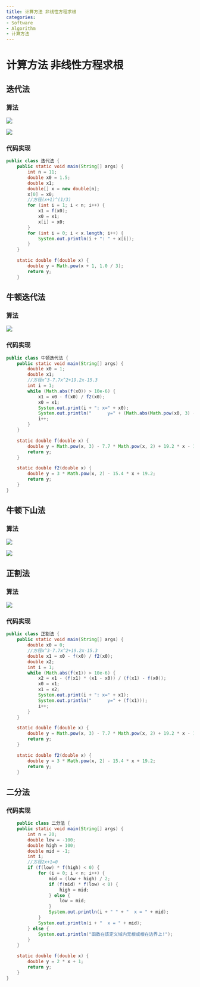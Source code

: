 ```yaml
---
title: 计算方法 非线性方程求根
categories:
- Software
- Algorithm
- 计算方法
---
```

# 计算方法 非线性方程求根

##  迭代法

### 算法

![](https://raw.githubusercontent.com/LuShan123888/Files/main/Pictures/2020-12-10-k9cpL2fx5XyJiPn.png)

![](https://raw.githubusercontent.com/LuShan123888/Files/main/Pictures/2020-12-10-ZpgCUDfRWTwq34h.png)

### 代码实现

```java
public class 迭代法 {
    public static void main(String[] args) {
        int n = 11;
        double x0 = 1.5;
        double x1;
        double[] x = new double[n];
        x[0] = x0;
        //方程(x+1)^(1/3)
        for (int i = 1; i < n; i++) {
            x1 = f(x0);
            x0 = x1;
            x[i] = x0;
        }
        for (int i = 0; i < x.length; i++) {
            System.out.println(i + ": " + x[i]);
        }
    }

    static double f(double x) {
        double y = Math.pow(x + 1, 1.0 / 3);
        return y;
    }
```

## 牛顿迭代法

### 算法

![](https://raw.githubusercontent.com/LuShan123888/Files/main/Pictures/2020-12-10-Cz2qtI5n4ivdHeK.png)

### 代码实现

```java
public class 牛顿迭代法 {
    public static void main(String[] args) {
        double x0 = 1;
        double x1;
        //方程x^3-7.7x^2+19.2x-15.3
        int i = 1;
        while (Math.abs(f(x0)) > 10e-6) {
            x1 = x0 - f(x0) / f2(x0);
            x0 = x1;
            System.out.print(i + ": x=" + x0);
            System.out.println("      y=" + (Math.abs(Math.pow(x0, 3) - 7.7 * Math.pow(x0, 2) + 19.2 * x0 - 15.3)));
            i++;
        }
    }

    static double f(double x) {
        double y = Math.pow(x, 3) - 7.7 * Math.pow(x, 2) + 19.2 * x - 15.3;
        return y;
    }

    static double f2(double x) {
        double y = 3 * Math.pow(x, 2) - 15.4 * x + 19.2;
        return y;
    }
}
```

## 牛顿下山法

### 算法

![](https://raw.githubusercontent.com/LuShan123888/Files/main/Pictures/2020-12-10-PRpnt5ukT3FWZSx.png)

![](https://raw.githubusercontent.com/LuShan123888/Files/main/Pictures/2020-12-10-mbcOQwUHfudqkJZ.png)

## 正割法

### 算法

![](https://raw.githubusercontent.com/LuShan123888/Files/main/Pictures/2020-12-10-2WIOvMpm61oLc5f.png)

### 代码实现

```java
public class 正割法 {
    public static void main(String[] args) {
        double x0 = 0;
        //方程x^3-7.7x^2+19.2x-15.3
        double x1 = x0 - f(x0) / f2(x0);
        double x2;
        int i = 1;
        while (Math.abs(f(x1)) > 10e-6) {
            x2 = x1 - (f(x1) * (x1 - x0)) / (f(x1) - f(x0));
            x0 = x1;
            x1 = x2;
            System.out.print(i + ": x=" + x1);
            System.out.println("      y=" + (f(x1)));
            i++;
        }
    }

    static double f(double x) {
        double y = Math.pow(x, 3) - 7.7 * Math.pow(x, 2) + 19.2 * x - 15.3;
        return y;
    }

    static double f2(double x) {
        double y = 3 * Math.pow(x, 2) - 15.4 * x + 19.2;
        return y;
    }
```

## 二分法

### 代码实现

```java
    public class 二分法 {
    public static void main(String[] args) {
        int n = 20;
        double low = -100;
        double high = 100;
        double mid = -1;
        int i;
        //方程2x+1=0
        if (f(low) * f(high) < 0) {
            for (i = 0; i < n; i++) {
                mid = (low + high) / 2;
                if (f(mid) * f(low) < 0) {
                    high = mid;
                } else {
                    low = mid;
                }
                System.out.println(i + " " + "  x = " + mid);
            }
            System.out.println(i + "  x = " + mid);
        } else {
            System.out.println("函数在该定义域内无根或根在边界上!");
        }
    }

    static double f(double x) {
        double y = 2 * x + 1;
        return y;
    }
}
```

